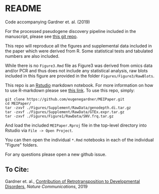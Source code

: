 # README

Code accompanying Gardner et. al. (2019)

For the processed pseudogene discovery pipeline included in the manuscript, please see [this git repo](https://github.com/eugenegardner/Retrogene).

This repo will reproduce all the figures and supplemental data included in the paper which were derived from R. Some statistical tests and tabulated numbers are also included. 

While there is no `Figure3.Rmd` file as Figure3 was derived from omics data and/or PCR and thus does not include any statistical analysis, raw blots included in this figure are provided in the folder `Figures/Figure3/RawBlots`.

This repo is an [Rstudio](https://www.rstudio.com/) markdown notebook. For more information on how to use R-markdown please see [this link](https://rmarkdown.rstudio.com/). To use this repo, simply:

```
git clone https://github.com/eugenegardner/MEIPaper.git
cd MEIPaper/
tar -zxvf ./Figures/Supplement/RawData/genodepth.di.tar.gz
tar -zxvf ./Figures/Supplement/RawData/GTEx.expr.tar.gz
tar -zxvf ./Figures/Figure1/RawData/SNV.frq.tar.gz
```

And load the included `MEIPaper.Rproj` file in the top-level directory into Rstudio via `File -> Open Project`.

You can then open the individual `*.Rmd` notebooks in each of the individual "Figure" folders.

For any questions please open a new github issue.

## To Cite:

Gardner et. al., [Contribution of Retrotransposition to Developmental Disorders](http://dx.doi.org/10.1038/s41467-019-12520-y), _Nature Communications_, 2019
